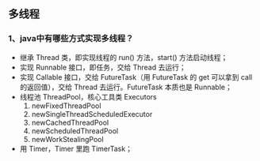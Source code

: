 
## 多线程
### 1、java中有哪些方式实现多线程？
- 继承 Thread 类，即实现线程的 run() 方法，start() 方法启动线程；
- 实现 Runnable 接口，即任务，交给 Thread 去运行；
- 实现 Callable 接口，交给 FutureTask（用 FutureTask 的 get 可以拿到 call 的返回值），交给 Thread 去运行。FutureTask 本质也是 Runnable；
- 线程池 ThreadPool，核心工具类 Executors
  1. newFixedThreadPool
  2. newSingleThreadScheduledExecutor
  3. newCachedThreadPool
  4. newScheduledThreadPool
  5. newWorkStealingPool
- 用 Timer，Timer 里跑 TimerTask；
